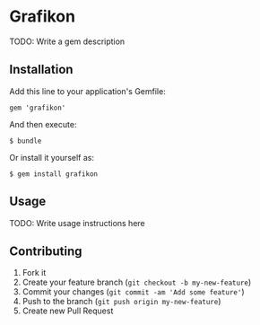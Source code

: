 # Grafikon

TODO: Write a gem description

## Installation

Add this line to your application's Gemfile:

    gem 'grafikon'

And then execute:

    $ bundle

Or install it yourself as:

    $ gem install grafikon

## Usage

TODO: Write usage instructions here

## Contributing

1. Fork it
2. Create your feature branch (`git checkout -b my-new-feature`)
3. Commit your changes (`git commit -am 'Add some feature'`)
4. Push to the branch (`git push origin my-new-feature`)
5. Create new Pull Request
